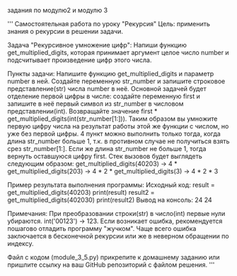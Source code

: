 задания по модулю2 и модулю 3


''' Самостоятельная работа по уроку "Рекурсия"
Цель: применить знания о рекурсии в решении задачи.

Задача "Рекурсивное умножение цифр":
Напиши функцию get_multiplied_digits, которая принимает аргумент целое число number
и подсчитывает произведение цифр этого числа.

Пункты задачи:
Напишите функцию get_multiplied_digits и параметр number в ней.
Создайте переменную str_number и запишите строковое представление(str) числа number в неё.
Основной задачей будет отделение первой цифры в числе: создайте переменную first и запишите
 в неё первый символ из str_number в числовом представлении(int).
Возвращайте значение first * get_multiplied_digits(int(str_number[1:])).
Таким образом вы умножите первую цифру числа на результат работы этой же функции с числом,
но уже без первой цифры.
4 пункт можно выполнить только тогда, когда длина str_number больше 1,
т.к. в противном случае не получиться взять срез str_number[1:].
Если же длина str_number не больше 1, тогда вернуть оставшуюся цифру first.
Стек вызовов будет выглядеть следующим образом:
get_multiplied_digits(40203) -> 4 * get_multiplied_digits(203) -> 4 * 2 * get_multiplied_digits(3) -> 4 * 2 * 3

Пример результата выполнения программы:
Исходный код:
result = get_multiplied_digits(40203)
print(result)
result2 = get_multiplied_digits(402030)
print(result2)
Вывод на консоль:
24
24

Примечания:
При преобразовании строки(str) в число(int) первые нули убираются. int('00123') -> 123.
Если возникает ошибка, рекомендуется пошагово отладить программу "жучком". Чаще всего ошибка заключается
в бесконечной рекурсии или же в неверном обращении по индексу.

Файл с кодом (module_3_5.py) прикрепите к домашнему заданию или пришлите ссылку на
 ваш GitHub репозиторий с файлом решения. '''
